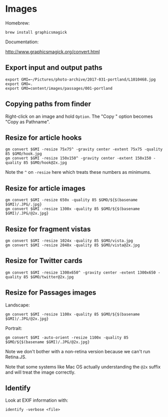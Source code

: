 # Images

Homebrew:

    brew install graphicsmagick

Documentation:

http://www.graphicsmagick.org/convert.html

## Export input and output paths

    export GMI=~/Pictures/photo-archive/2017-031-portland/L1010468.jpg
    export GMO=.
    export GMO=content/images/passages/001-portland

## Copying paths from finder

Right-click on an image and hold `Option`. The "Copy
<file>" option becomes "Copy <file> as Pathname".

## Resize for article hooks

    gm convert $GMI -resize 75x75^ -gravity center -extent 75x75 -quality 85 $GMO/hook.jpg
    gm convert $GMI -resize 150x150^ -gravity center -extent 150x150 -quality 85 $GMO/hook@2x.jpg

Note the `^` on `-resize` here which treats these numbers
as minimums.

## Resize for article images

    gm convert $GMI -resize 650x -quality 85 $GMO/${$(basename $GMI)/.JPG/.jpg}
    gm convert $GMI -resize 1300x -quality 85 $GMO/${$(basename $GMI)/.JPG/@2x.jpg}

## Resize for fragment vistas

    gm convert $GMI -resize 1024x -quality 85 $GMO/vista.jpg
    gm convert $GMI -resize 2048x -quality 85 $GMO/vista@2x.jpg

## Resize for Twitter cards

    gm convert $GMI -resize 1300x650^ -gravity center -extent 1300x650 -quality 85 $GMO/twitter@2x.jpg

## Resize for Passages images

Landscape:

    gm convert $GMI -resize 1100x -quality 85 $GMO/${$(basename $GMI)/.JPG/@2x.jpg}

Portrait:

    gm convert $GMI -auto-orient -resize 1100x -quality 85 $GMO/${$(basename $GMI)/.JPG/@2x.jpg}

Note we don't bother with a non-retina version because we
can't run Retina.JS.

Note that some systems like Mac OS actually understanding
the `@2x` suffix and will treat the image correctly.

## Identify

Look at EXIF information with:

    identify -verbose <file>
